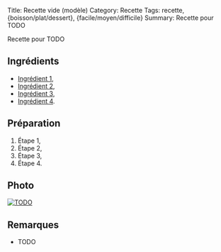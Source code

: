 Title: Recette vide (modèle)
Category: Recette
Tags: recette, {boisson/plat/dessert}, {facile/moyen/difficile}
Summary: Recette pour TODO

Recette pour TODO

## Ingrédients
- [Ingrédient 1](https://fr.wikipedia.org/wiki/TODO),
- [Ingrédient 2](https://fr.wikipedia.org/wiki/TODO),
- [Ingrédient 3](https://fr.wikipedia.org/wiki/TODO),
- [Ingrédient 4](https://fr.wikipedia.org/wiki/TODO).

## Préparation
1. Étape 1,
2. Étape 2,
3. Étape 3,
4. Étape 4.

## Photo
[![TODO]({filename}images/blank.png)](TODO)

## Remarques
- TODO

